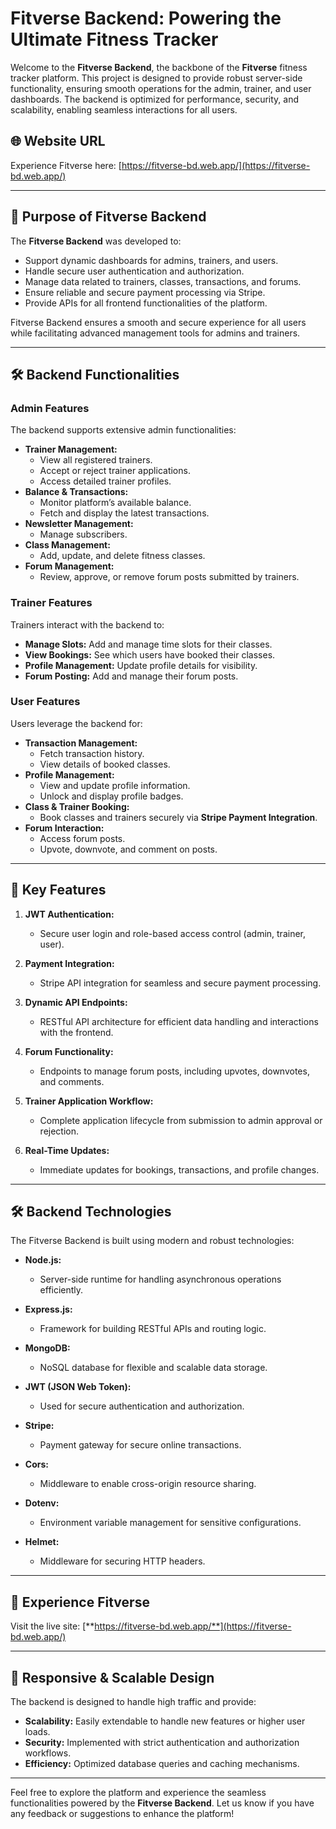 # Fitverse Backend: Powering the Ultimate Fitness Tracker

Welcome to the **Fitverse Backend**, the backbone of the **Fitverse** fitness tracker platform. This project is designed to provide robust server-side functionality, ensuring smooth operations for the admin, trainer, and user dashboards. The backend is optimized for performance, security, and scalability, enabling seamless interactions for all users.

## 🌐 Website URL
Experience Fitverse here: [https://fitverse-bd.web.app/](https://fitverse-bd.web.app/)

---

## 🚀 Purpose of Fitverse Backend
The **Fitverse Backend** was developed to:
- Support dynamic dashboards for admins, trainers, and users.
- Handle secure user authentication and authorization.
- Manage data related to trainers, classes, transactions, and forums.
- Ensure reliable and secure payment processing via Stripe.
- Provide APIs for all frontend functionalities of the platform.

Fitverse Backend ensures a smooth and secure experience for all users while facilitating advanced management tools for admins and trainers.

---

## 🛠️ Backend Functionalities

### **Admin Features**
The backend supports extensive admin functionalities:
- **Trainer Management:**
  - View all registered trainers.
  - Accept or reject trainer applications.
  - Access detailed trainer profiles.
- **Balance & Transactions:**
  - Monitor platform’s available balance.
  - Fetch and display the latest transactions.
- **Newsletter Management:**
  - Manage subscribers.
- **Class Management:**
  - Add, update, and delete fitness classes.
- **Forum Management:**
  - Review, approve, or remove forum posts submitted by trainers.

### **Trainer Features**
Trainers interact with the backend to:
- **Manage Slots:** Add and manage time slots for their classes.
- **View Bookings:** See which users have booked their classes.
- **Profile Management:** Update profile details for visibility.
- **Forum Posting:** Add and manage their forum posts.

### **User Features**
Users leverage the backend for:
- **Transaction Management:**
  - Fetch transaction history.
  - View details of booked classes.
- **Profile Management:**
  - View and update profile information.
  - Unlock and display profile badges.
- **Class & Trainer Booking:**
  - Book classes and trainers securely via **Stripe Payment Integration**.
- **Forum Interaction:**
  - Access forum posts.
  - Upvote, downvote, and comment on posts.

---

## 🌟 Key Features

1. **JWT Authentication:**
   - Secure user login and role-based access control (admin, trainer, user).

2. **Payment Integration:**
   - Stripe API integration for seamless and secure payment processing.

3. **Dynamic API Endpoints:**
   - RESTful API architecture for efficient data handling and interactions with the frontend.

4. **Forum Functionality:**
   - Endpoints to manage forum posts, including upvotes, downvotes, and comments.

5. **Trainer Application Workflow:**
   - Complete application lifecycle from submission to admin approval or rejection.

6. **Real-Time Updates:**
   - Immediate updates for bookings, transactions, and profile changes.

---

## 🛠️ Backend Technologies
The Fitverse Backend is built using modern and robust technologies:

- **Node.js:**
  - Server-side runtime for handling asynchronous operations efficiently.

- **Express.js:**
  - Framework for building RESTful APIs and routing logic.

- **MongoDB:**
  - NoSQL database for flexible and scalable data storage.

- **JWT (JSON Web Token):**
  - Used for secure authentication and authorization.

- **Stripe:**
  - Payment gateway for secure online transactions.

- **Cors:**
  - Middleware to enable cross-origin resource sharing.

- **Dotenv:**
  - Environment variable management for sensitive configurations.

- **Helmet:**
  - Middleware for securing HTTP headers.

---

## 🔗 Experience Fitverse
Visit the live site: [**https://fitverse-bd.web.app/**](https://fitverse-bd.web.app/)

---



## 📱 Responsive & Scalable Design
The backend is designed to handle high traffic and provide:
- **Scalability:** Easily extendable to handle new features or higher user loads.
- **Security:** Implemented with strict authentication and authorization workflows.
- **Efficiency:** Optimized database queries and caching mechanisms.

---

Feel free to explore the platform and experience the seamless functionalities powered by the **Fitverse Backend**. Let us know if you have any feedback or suggestions to enhance the platform!